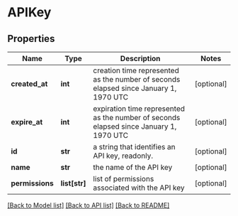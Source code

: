 # APIKey

## Properties
Name | Type | Description | Notes
------------ | ------------- | ------------- | -------------
**created_at** | **int** | creation time represented as the number of seconds elapsed since January 1, 1970 UTC | [optional] 
**expire_at** | **int** | expiration time represented as the number of seconds elapsed since January 1, 1970 UTC | [optional] 
**id** | **str** | a string that identifies an API key, readonly. | [optional] 
**name** | **str** | the name of the API key | [optional] 
**permissions** | **list[str]** | list of permissions associated with the API key | [optional] 

[[Back to Model list]](../README.md#documentation-for-models) [[Back to API list]](../README.md#documentation-for-api-endpoints) [[Back to README]](../README.md)

